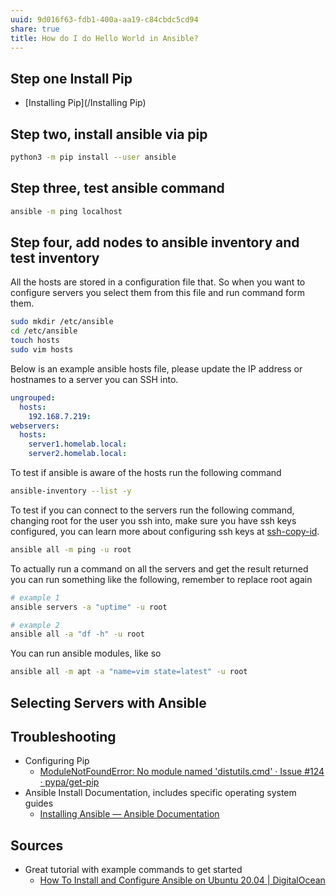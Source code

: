 ```yaml
---
uuid: 9d016f63-fdb1-400a-aa19-c84cbdc5cd94
share: true
title: How do I do Hello World in Ansible?
---
```

## Step one Install Pip

* [Installing Pip](/Installing Pip)

## Step two, install ansible via pip

``` bash
python3 -m pip install --user ansible
```


## Step three, test ansible command

``` bash
ansible -m ping localhost
```

## Step four, add nodes to ansible inventory and test inventory

All the hosts are stored in a configuration file that. So when you want to configure servers you select them from this file and run command form them.

``` bash
sudo mkdir /etc/ansible
cd /etc/ansible
touch hosts
sudo vim hosts
```

Below is an example ansible hosts file, please update the IP address or hostnames to a server you can SSH into.

``` yaml
ungrouped:
  hosts:
    192.168.7.219:
webservers:
  hosts:
    server1.homelab.local:
    server2.homelab.local:
```

To test if ansible is aware of the hosts run the following command

``` bash
ansible-inventory --list -y
```

To test if you can connect to the servers run the following command, changing root for the user you ssh into, make sure you have ssh keys configured, you can learn more about configuring ssh keys at [ssh-copy-id](/caa847b1-c096-4fa0-9df4-0a5fd9839e34).

``` bash
ansible all -m ping -u root 
```

To actually run a command on all the servers and get the result returned you can run something like the following, remember to replace root again

``` bash
# example 1
ansible servers -a "uptime" -u root

# example 2
ansible all -a "df -h" -u root
```

You can run ansible modules, like so

``` bash
ansible all -m apt -a "name=vim state=latest" -u root
```

## Selecting Servers with Ansible


## Troubleshooting

* Configuring Pip
	* [ModuleNotFoundError: No module named 'distutils.cmd' · Issue #124 · pypa/get-pip](https://github.com/pypa/get-pip/issues/124)
* Ansible Install Documentation, includes specific operating system guides
	* [Installing Ansible — Ansible Documentation](https://docs.ansible.com/ansible/latest/installation_guide/intro_installation.html#pip-install)

## Sources

* Great tutorial with example commands to get started
	* [How To Install and Configure Ansible on Ubuntu 20.04 | DigitalOcean](https://www.digitalocean.com/community/tutorials/how-to-install-and-configure-ansible-on-ubuntu-20-04)
